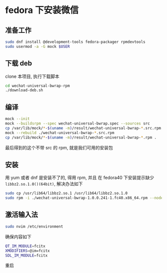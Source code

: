 # fedora 下安装微信

## 准备工作

```bash
sudo dnf install @development-tools fedora-packager rpmdevtools
sudo usermod -a -G mock $USER
```

## 下载 deb

clone 本项目, 执行下载脚本

```bash
cd wechat-universal-bwrap-rpm
./download-deb.sh
```

## 编译

```bash
mock --init
mock --buildsrpm --spec wechat-universal-bwrap.spec --sources src
cp /var/lib/mock/*-$(uname -m)/result/wechat-universal-bwrap-*.src.rpm .
mock --rebuild ./wechat-universal-bwrap-*.src.rpm
cp /var/lib/mock/*-$(uname -m)/result/wechat-universal-bwrap-*.rpm .
```

最后得到的这个不带 src 的 rpm, 就是我们可用的安装包

## 安装

用 yum 或者 dnf 是安装不了的, 得用 rpm, 并且 在 fedora40 下安装提示缺少 `libbz2.so.1.0()(64bit)`, 解决办法如下

```bash
sudo cp /usr/lib64/libbz2.so.1 /usr/lib64/libbz2.so.1.0
sudo rpm -i ./wechat-universal-bwrap-1.0.0.241-1.fc40.x86_64.rpm --nodeps
```

## 激活输入法

```bash
sudo nvim /etc/environment
```

确保内容如下

```bash
QT_IM_MODULE=fcitx
XMODIFIERS=@im=fcitx
SDL_IM_MODULE=fcitx
```

重启
